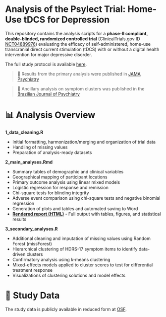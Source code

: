 # Analysis of the Psylect Trial: Home-Use tDCS for Depression

This repository contains the analysis scripts for a **phase-II compliant, double-blinded, randomized controlled trial** (ClinicalTrials.gov ID [NCT04889976](https://clinicaltrials.gov/ct2/show/NCT04889976)) evaluating the efficacy of self-administered, home-use transcranial direct current stimulation (tDCS) with or without a digital health intervention for major depressive disorder.

The full study protocol is available [here](https://www.tandfonline.com/doi/10.1080/14737175.2022.2083959).

> 📄 Results from the primary analysis were published in [JAMA Psychiatry](https://jamanetwork.com/journals/jamapsychiatry/fullarticle/2813623)

> 📄 Ancillary analysis on symptom clusters was published in the [Brazilian Journal of Psychiatry](https://www.bjp.org.br/details/3592/en-US/effects-of-home-use-transcranial-direct-current-stimulation-on-clusters-of-depressive-symptoms--an-ancillary-analysis-of-the-psylect-study)

# 📊 Analysis Overview
**1_data_cleaning.R**
- Initial formatting, harmonization/merging and organization of trial data
- Handling of missing values
- Preparation of analysis-ready datasets

**2_main_analyses.Rmd**
- Summary tables of demographic and clinical variables
- Geographical mapping of participant locations
- Primary outcome analysis using linear mixed models
- Logistic regression for response and remission
- Chi-square tests for blinding integrity
- Adverse event comparison using chi-square tests and negative binomial regression
- Generation of plots and tables and automated saving to Word
- [**Rendered report (HTML)**](https://matthiasluthi.github.io/rct-brain-stimulation-elderly/2_primary_analyses.html) - Full output with tables, figures, and statistical results

**3_secondary_analyses.R**
- Additional cleaning and imputation of missing values using Random Forest (missForest)
- Hierarchical clustering of HDRS-17 symptom items to identify data-driven clusters
- Confirmatory analysis using k-means clustering
- Mixed-effects models applied to cluster scores to test for differential treatment response
- Visualizations of clustering solutions and model effects

# 📁 Study Data
The study data is publicly available in reduced form at [OSF](https://osf.io/jn5st/). 
